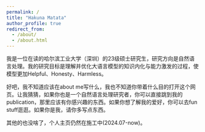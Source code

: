 ```yaml
---
permalink: /
title: "Hakuna Matata"
author_profile: true
redirect_from: 
  - /about/
  - /about.html
---
```


我是一位在读的哈尔滨工业大学（深圳）的23级硕士研究生，研究方向是自然语言处理。我的研究目标是理解并优化大语言模型的知识内化与能力激发的过程，使模型更加Helpful、Honesty、Harmless。

好吧，我不知道应该在about me写什么，我也不知道你带着什么目的打开这个网页。让我猜猜，如果你也是一个自然语言处理研究者，你可以直接跳到我的publication，那里应该有你感兴趣的东西。如果你想了解我的爱好，你可以去fun stuff逛逛。如果你是我，请你多写点东西。

其他的也没啥了，个人主页仍然在施工中(2024.07-now)。

